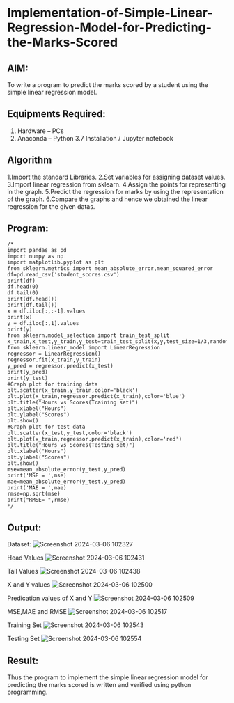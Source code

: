 # Implementation-of-Simple-Linear-Regression-Model-for-Predicting-the-Marks-Scored

## AIM:
To write a program to predict the marks scored by a student using the simple linear regression model.

## Equipments Required:
1. Hardware – PCs
2. Anaconda – Python 3.7 Installation / Jupyter notebook

## Algorithm
1.Import the standard Libraries.
2.Set variables for assigning dataset values.
3.Import linear regression from sklearn.
4.Assign the points for representing in the graph.
5.Predict the regression for marks by using the representation of the graph.
6.Compare the graphs and hence we obtained the linear regression for the given datas. 

## Program:
```
/*
import pandas as pd
import numpy as np
import matplotlib.pyplot as plt
from sklearn.metrics import mean_absolute_error,mean_squared_error
df=pd.read_csv('student_scores.csv')
print(df)
df.head(0)
df.tail(0)
print(df.head())
print(df.tail())
x = df.iloc[:,:-1].values
print(x)
y = df.iloc[:,1].values
print(y)
from sklearn.model_selection import train_test_split
x_train,x_test,y_train,y_test=train_test_split(x,y,test_size=1/3,random_state=0)
from sklearn.linear_model import LinearRegression
regressor = LinearRegression()
regressor.fit(x_train,y_train)
y_pred = regressor.predict(x_test)
print(y_pred)
print(y_test)
#Graph plot for training data
plt.scatter(x_train,y_train,color='black')
plt.plot(x_train,regressor.predict(x_train),color='blue')
plt.title("Hours vs Scores(Training set)")
plt.xlabel("Hours")
plt.ylabel("Scores")
plt.show()
#Graph plot for test data
plt.scatter(x_test,y_test,color='black')
plt.plot(x_train,regressor.predict(x_train),color='red')
plt.title("Hours vs Scores(Testing set)")
plt.xlabel("Hours")
plt.ylabel("Scores")
plt.show()
mse=mean_absolute_error(y_test,y_pred)
print('MSE = ',mse)
mae=mean_absolute_error(y_test,y_pred)
print('MAE = ',mae)
rmse=np.sqrt(mse)
print("RMSE= ",rmse)
*/
```

## Output:
Dataset:
![Screenshot 2024-03-06 102327](https://github.com/Hariprasath2023/Implementation-of-Simple-Linear-Regression-Model-for-Predicting-the-Marks-Scored/assets/145207783/c6196c72-58bf-4d5e-9e24-f7ea553cf9e5)

Head Values
![Screenshot 2024-03-06 102431](https://github.com/Hariprasath2023/Implementation-of-Simple-Linear-Regression-Model-for-Predicting-the-Marks-Scored/assets/145207783/14a6c0ac-d54f-4765-859b-31025a1e2b88)

Tail Values
![Screenshot 2024-03-06 102438](https://github.com/Hariprasath2023/Implementation-of-Simple-Linear-Regression-Model-for-Predicting-the-Marks-Scored/assets/145207783/852d5413-9c26-4358-b7f8-0ea5234eedc1)

X and Y values
![Screenshot 2024-03-06 102500](https://github.com/Hariprasath2023/Implementation-of-Simple-Linear-Regression-Model-for-Predicting-the-Marks-Scored/assets/145207783/42308ab1-1606-49ef-9092-3a689eab7b0e)

Predication values of X and Y
![Screenshot 2024-03-06 102509](https://github.com/Hariprasath2023/Implementation-of-Simple-Linear-Regression-Model-for-Predicting-the-Marks-Scored/assets/145207783/558be3c7-7c40-4d8d-a205-422ad468570f)

MSE,MAE and RMSE
![Screenshot 2024-03-06 102517](https://github.com/Hariprasath2023/Implementation-of-Simple-Linear-Regression-Model-for-Predicting-the-Marks-Scored/assets/145207783/26b025b6-0667-4ced-b634-a82179f899f9)

Training Set
![Screenshot 2024-03-06 102543](https://github.com/Hariprasath2023/Implementation-of-Simple-Linear-Regression-Model-for-Predicting-the-Marks-Scored/assets/145207783/9dae1369-d75f-4907-a113-a8ab763bb29c)

Testing Set
![Screenshot 2024-03-06 102554](https://github.com/Hariprasath2023/Implementation-of-Simple-Linear-Regression-Model-for-Predicting-the-Marks-Scored/assets/145207783/b11beb87-967e-4af1-ae4d-db703400323c)










## Result:
Thus the program to implement the simple linear regression model for predicting the marks scored is written and verified using python programming.
